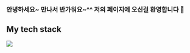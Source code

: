 ### 안녕하세요~ 만나서 반가워요~^^ 저의 페이지에 오신걸 환영합니다 👋

<!--
**HyeonJunKOH/HyeonJunKOH** is a ✨ _special_ ✨ repository because its `README.md` (this file) appears on your GitHub profile.

Here are some ideas to get you started:

- 🔭 I’m currently working on ...
- 🌱 I’m currently learning ...
- 👯 I’m looking to collaborate on ...
- 🤔 I’m looking for help with ...
- 💬 Ask me about ...
- 📫 How to reach me: ...
- 😄 Pronouns: ...
- ⚡ Fun fact: ...
-->

<h2>My tech stack</h2>
<img src="https://img.shields.io/badge/logo-javascript-blue?logo=javascript">
